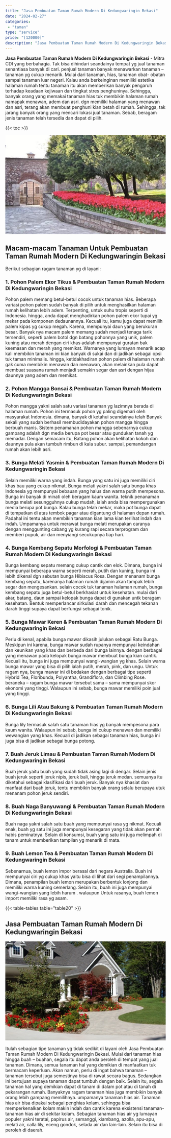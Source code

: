 ```yaml
---
title: "Jasa Pembuatan Taman Rumah Modern Di Kedungwaringin Bekasi"
date: "2024-02-27"
categories:
 - "taman"
type: "service"
price: "[120000]"
description: "Jasa Pembuatan Taman Rumah Modern Di Kedungwaringin Bekasi. Itulah sebagian tipe tanaman yg tidak sedikit di layani oleh Jasa Pembuatan Taman Rumah Modern Di K..."
---
```


**Jasa Pembuatan Taman Rumah Modern Di Kedungwaringin Bekasi** - Mitra CDI yang berbahagia. Tak bisa dihindari seandainya tempat yg jual tanaman senantiasa banyak di cari. penjual tanaman banyak menawarkan tanaman – tanaman yg cukup menarik. Mulai dari tanaman, hias, tanaman obat- obatan sampai tanaman luar negeri. Kalau anda berkeinginan memiliki estetika halaman rumah tentu tanaman itu akan memberikan banyak pengaruh terhadap keadaan kejiwaan dan tingkat stres penghuninya. Sehingga, banyak orang yang memakai tanaman hias tuk membikin halaman rumah namapak menawan, adem dan asri. dgn memiliki halaman yang menawan dan asri, terang akan membuat penghuni kian betah di rumah. Sehingga, tak jarang banyak orang yang mencari lokasi jual tanaman. Sebab, beragam jenis tanaman telah tersedia dan dapat di pilih.

{{< toc >}}

![Jasa Pembuatan Taman Rumah Modern Di Kedungwaringin Bekasi](/images/taman/taman650x400-29.jpg)

## Macam-macam Tanaman Untuk Pembuatan Taman Rumah Modern Di Kedungwaringin Bekasi

Berikut sebagian ragam tanaman yg di layani:

### 1\. Pohon Palem Ekor Tikus & Pembuatan Taman Rumah Modern Di Kedungwaringin Bekasi

Pohon palem memang betul-betul cocok untuk tanaman hias. Beberapa variasi pohon palem sudah banyak di pilih untuk menghasilkan halaman rumah kelihatan lebih adem. Terpenting, untuk suhu tropis seperti di Indonesia. hingga, anda dapat menghadirkan pohon palem ekor tupai yg mekar pada komponen dedaunannya. Kecuali itu, kamu juga dapat memilih palem kipas yg cukup megah. Karena, mempunyai daun yang berukuran besar. Banyak nya macam palem memang sudah menjadi tenaga tarik tersendiri, seperti palem botol dgn batang pohonnya yang unik, palem kuning atau merah dengan ciri khas adalah mempunyai guratan bak keemasan dan merah yang memikat. Warnanya yang lumayan menarik acap kali membikin tanaman ini kian banyak di sukai dan di jadikan sebagai opsi tuk taman minimalis. hingga, ketidakhadiran pohon palem di halaman rumah gak cuma membikin menawan dan menawan, akan melainkan pula dapat membuat suasana rumah menjadi semakin segar dan asri dengan hijau daunnya yang adem dan memikat.

### 2\. Pohon Mangga Bonsai & Pembuatan Taman Rumah Modern Di Kedungwaringin Bekasi

Pohon mangga yakni salah satu variasi tanaman yg lazimnya berada di halaman rumah. Pohon ini termasuk pohon yg paling digemari oleh masyarakat Indonesia. dimana, banyak di ketahui seandainya telah Banyak sekali yang sudah berhasil membudidayakan pohon mangga hingga berbuah manis. Sistem penamanan pohon mangga sebenarnya cukup gampang adalah dgn media berupa pot besar atau gundukan tanah yg memadai. Dengan semacam itu, Batang pohon akan kelihatan kokoh dan daunnya pula akan tumbuh rimbun di kala subur. sampai, pemandangan rumah akan lebih asri.

### 3\. Bunga Melati Yasmin & Pembuatan Taman Rumah Modern Di Kedungwaringin Bekasi

Selain memiliki warna yang indah. Bunga yang satu ini juga memiliki ciri khas bau yang cukup nikmat. Bunga melati yakni salah satu bunga khas Indonesia yg mempunyai bebauan yang halus dan warna putih mempesona. Bunga ini banyak di minati oleh beragam kaum wanita. teknik penanaman bunga melati sesungguhnya cukup mudah, ialah anda bisa mempergunakan media berupa pot bunga. Kalau bunga telah mekar, maka pot bunga dapat di tempatkan di atas tembok pagar atau digantung di halaman depan rumah. Padahal ini tentu akan membikin tanaman kian lama kian terlihat indah dan indah. Umpamanya untuk merawat bunga melati merupakan caranya dengan menggunting cabang yg kurang rapi secara terprogram dan memberi pupuk, air dan menyiangi secukupnya tiap hari.

### 4\. Bunga Kembang Sepatu Morfologi & Pembuatan Taman Rumah Modern Di Kedungwaringin Bekasi

Bunga kembang sepatu memang cukup cantik dan elok. Dimana, bunga ini mempunyai beberapa warna seperti merah, putih dan kuning, bunga ini lebih dikenal dgn sebutan bunga Hibiscus Rosa. Dengan menanam bunga kembang sepatu, karenanya halaman rumah dijamin akan tampak lebih segar dan mengesankan. selain cocok tuk tanaman halaman rumah, bunga kembang sepatu juga betul-betul berkhasiat untuk kesehatan. mulai dari akar, batang, daun sampai kelopak bunga dapat di gunakan untk beragam kesehatan. Bentuk memperlancar sirkulasi darah dan mencegah tekanan darah tinggi supaya dapat berfungsi sebagai tonik.

### 5\. Bunga Mawar Keren & Pembuatan Taman Rumah Modern Di Kedungwaringin Bekasi

Perlu di kenal, apabila bunga mawar dikasih julukan sebagai Ratu Bunga. Meskipun ini karena, bunga mawar sudah rupanya mempunyai keindahan dan keunikan yang khas dan berbeda dari bunga lainnya. dengan berbagai yang menawan pada kelopak bunga mawar membuat bunga kian cantik. Kecuali itu, bunga ini juga mempunyai wangi-wangian yg khas. Selain warna bunga mawar yang bisa di pilih ialah putih, merah, pink, dan ungu. Untuk ragam nya, bunga mawar ini di bedakan dengan berbagai tipe seperti Hybrid Tea, Floribunda, Polyantha, Grandiflora, dan Climbing Rose. beraneka – ragam bunga mawar tersebut sama – sama mempunyai skor ekonomi yang tinggi. Walaupun ini sebab, bunga mawar memiliki poin jual yang tinggi.

### 6\. Bunga Lili Atau Bakung & Pembuatan Taman Rumah Modern Di Kedungwaringin Bekasi

Bunga lily termasuk salah satu tanaman hias yg banyak mempesona para kaum wanita. Walaupun ini sebab, bunga ini cukup menawan dan memiliki wewangian yang khas. Kecuali di jadikan sebagai tanaman hias, bunga ini juga bisa di jadikan sebagai bunga potong.

### 7\. Buah Jeruk Limau & Pembuatan Taman Rumah Modern Di Kedungwaringin Bekasi

Buah jeruk yaitu buah yang sudah tidak asing lagi di dengar. Selain jenis buah jeruk seperti jeruk nipis, jeruk bali, hingga jeruk medan. semuanya itu diketahui sebagai klasifikasi dari buah jeruk. Banyak nya khasiat dan manfaat dari buah jeruk, tentu membikin banyak orang selalu berupaya utuk menanam pohon jeruk sendiri.

### 8\. Buah Naga Banyuwangi & Pembuatan Taman Rumah Modern Di Kedungwaringin Bekasi

Buah naga yakni salah satu buah yang mempunyai rasa yg nikmat. Kecuali enak, buah yg satu ini juga mempunyai kesegaran yang tidak akan pernah habis peminatnya. Selain di konsumsi, buah yang satu ini juga melimpah di tanam untuk memberikan tampilan yg menarik di mata.

### 9\. Buah Lemon Tea & Pembuatan Taman Rumah Modern Di Kedungwaringin Bekasi

Sebenarnua, buah lemon impor berasal dari negara Australia. Buah ini mempunyai ciri yg cukup khas yaitu bisa di lihat dari segi penampilannya. Dimana, penampilan buah lemon merupakan berbentuk lonjong dan memiliki warna kuning cemerlang. Selain itu, buah ini juga mempunyai wangi-wangian yang lebih harum . walaupun Untuk rasanya, buah lemon import memiliki rasa yg asam.

{{< table-tables table="table20" >}}

## Jasa Pembuatan Taman Rumah Modern Di Kedungwaringin Bekasi

![Jasa Pembuatan Taman Rumah Modern Di Kedungwaringin Bekasi](/images/taman/taman650x400-18.jpg)

Itulah sebagian tipe tanaman yg tidak sedikit di layani oleh Jasa Pembuatan Taman Rumah Modern Di Kedungwaringin Bekasi. Mulai dari tanaman hias hingga buah – buahan, segala itu dapat anda peroleh di tempat yang jual tanaman. Dimana, semua tanaman hal yang demikian di manfaatkan tuk bermacam keperluan. Akan namun, perlu di ingat bahwa tanaman – tanaman tersebut juga semestinya bisa di rawat secara bagus. Sedangkan ini bertujuan supaya tanaman dapat tumbuh dengan baik. Selain itu, segala tanaman hal yang demikian dapat di tanam di dalam pot atau di tanah di pekarangan rumah. Banyaknya ragam tanaman hias juga membikin banyak orang lebih gampang memilihnya. umpamanya tanaman hias air. Tanaman hias air bisa dipakai sebagai penghias kolam. sehingga bisa memperkenalkan kolam makin indah dan cantik karena eksistensi tanaman-tanaman hias air di sekitar kolam. Sebagian tanaman hias air yg lumayan populer yakni teratai, papirus air, semanggi, kiambang, azolla, apu-apu, melati air, calla lily, eceng gondok, selada air dan lain-lain. Selain itu bisa di peroleh di daerah.
